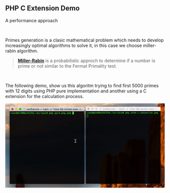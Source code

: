 ## PHP C Extension Demo

A performance approach

<br/>

Primes generation is a clasic mathematical problem which needs to develop increasingly optimal algorithms to solve it, in this case we choose miller-rabin algorithm.

> [**Miller-Rabin**](https://en.wikipedia.org/wiki/Miller–Rabin_primality_test) is a probabilistic approch to determine if a number is prime or not similar to the Fermat Primality test.

<br/>

The following demo, show us this algoritm trying to find first 5000 primes with 12 digits using PHP pure implementation and another using a C extension for the calculation process.

<center>

  ![screen](images/screen_record.gif)

</center>